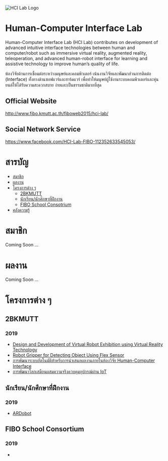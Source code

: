 ![HCI Lab Logo](src/logo.jpg)

# Human-Computer Interface Lab
Human-Computer Interface Lab (HCI Lab) contributes on development of advanced intuitive interface technologies between human and computer/robot such as immersive virtual reality, augmented reality, teleoperation, and advanced human-robot interface for learning and assistive technology to improve human’s quality of life.

ห้องวิจัยด้านการเชื่อมต่อระหว่างมนุษย์และคอมพิวเตอร์ เน้นงานวิจัยและพัฒนาส่วนการติดต่อ (Interface) ทั้งทางด้านซอฟแวร์และฮาร์ดแวร์ เพื่อทำให้มนุษย์ผู้ใช้งานระบบคอมพิวเตอร์และหุ่นยนต์ให้ได้รับความสะดวกสบาย ง่ายและเป็นธรรมชาติมากที่สุด

## Official Website
http://www.fibo.kmutt.ac.th/fiboweb2015/hci-lab/

## Social Network Service
https://www.facebook.com/HCI-Lab-FIBO-112352633545053/


# สารบัญ
- [สมาชิก](#สมาชิก)
- [ผลงาน](#ผลงาน)
- [โครงการต่าง ๆ](#โครงการต่าง-ๆ)
  - [2BKMUTT](#2BKMUTT)
  - [นักเรียน/นักศึกษาที่ฝึกงาน](#นักเรียนนักศึกษาที่ฝึกงาน)
  - [FIBO School Consotrium](#FIBO-School-Consortium)
- [คลังความรู้](https://github.com/fibohcilab/HCI-Learning)


# สมาชิก
Coming Soon ... 


# ผลงาน
Coming Soon ... 

# โครงการต่าง ๆ

## 2BKMUTT

### 2019
- [Design and Development of Virtual Robot Exhibition using Virtual Reality Technology](https://github.com/fibohcilab/internship-2019-Design-and-Development-of-Virtual-Robot-Exhibition-using-Virtual-Reality-Technology)
- [Robot Gripper for Detecting Object Using Flex Sensor](https://github.com/fibohcilab/2bkmutt-2019-Robot-Gripper-for-Detecting-Object-Using-Flex-Sensor)
- [การพัฒนาระบบอัตโนมัติสำหรับการนำเสนอผลงานภายในห้องวิจัย Human-Computer Interface](https://github.com/fibohcilab/2bkmutt-2019--Human-Computer-Interface)
- [การพัฒนาโลกเสมือนผสมความจริงควบคุมอุปกรณ์ผ่าน IoT](https://github.com/fibohcilab/2bkmutt-2019--IoT)

## นักเรียน/นักศึกษาที่ฝึกงาน

### 2019
- [ARDobot](https://github.com/fibohcilab/internship-2019-ARDobot)

## FIBO School Consortium

### 2019
- 
